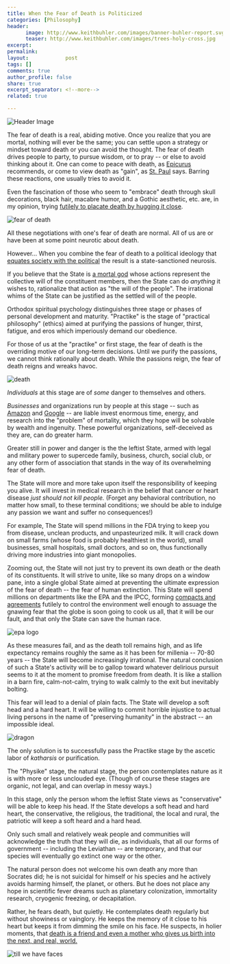 ```yaml
---
title: When the Fear of Death is Politicized
categories: [Philosophy]
header:
      image: http://www.keithbuhler.com/images/banner-buhler-report.svg
      teaser: http://www.keithbuhler.com/images/trees-holy-cross.jpg
excerpt: 
permalink: 
layout:            post
tags: []
comments: true
author_profile: false
share: true
excerpt_separator: <!--more-->
related: true

---
```


![Header Image](http://www.keithbuhler.com/images/trees-holy-cross.jpg)

The fear of death is a real, abiding motive. Once you realize that you are mortal, nothing will ever be the same; you can settle upon a strategy or mindset toward death or you can avoid the thought. The fear of death drives people to party, to pursue wisdom, or to pray -- or else to avoid thinking about it. One can come to peace with death, as [Epicurus](http://www.iep.utm.edu/epicur/#SH5g) recommends, or come to view death as "gain", as [St. Paul](http://biblehub.com/esv/philippians/1.htm) says. Barring these reactions, one usually tries to avoid it. 

Even the fascination of those who seem to "embrace" death through skull decorations, black hair, macabre humor, and a Gothic aesthetic,  etc. are, in my opinion, trying [futilely to placate death by hugging it close](https://www.youtube.com/watch?v=dEOSDFtigQs).

![fear of death](http://fc06.deviantart.net/fs70/f/2010/029/a/0/Skull_Anatomy_Study_by_RandyS01.jpg)

All these negotiations with one's fear of death are normal. All of us are or have been at some point neurotic about death. 

However... When you combine the fear of death to a political ideology that [equates society with the political](http://www.keithbuhler.com/buhlerreport/politics/2016/12/21/seven-kinds-of-politics.html) the result is a state-sanctioned neurosis. 

<!--more-->

If you believe that the State is [a mortal god](https://ebooks.adelaide.edu.au/h/hobbes/thomas/h68l/chapter17.html) whose actions represent the collective will of the constituent members, then the State can do *anything*  it wishes to, rationalize that action as "the will of the people". The irrational whims of the State can be justified as the settled will of the people. 

Orthodox spiritual psychology distinguishes three stage or phases of personal development and maturity.  "Practike" is the stage of "practical philosophy" (ethics) aimed at purifying the passions of hunger, thirst, fatigue, and eros which imperiously demand our obedience. 

For those of us at the "practike" or first stage, the fear of death is the overriding motive of our long-term decisions. Until we purify the passions, we cannot think rationally about death. While the passions reign, the fear of death reigns and wreaks havoc. 

![death](https://s-media-cache-ak0.pinimg.com/originals/44/93/15/449315bd30f694ce325b2b2e8b775a43.jpg) 

*Individuals* at this stage are of *some* danger to themselves and others. 

*Businesses* and organizations run by people at this stage  -- such as [Amazon](http://www.mirror.co.uk/science/amazon-founder-jeff-bezos-reveals-8100125) and [Google](https://www.calicolabs.com/) -- are liable invest enormous time, energy, and research into the "problem" of mortality, which they hope will be solvable by wealth and ingenuity. These powerful organizations, self-deceived as they are, can do greater harm.

Greater still in power and danger is the the leftist State, armed with legal and military power to supercede family, business, church, social club, or any other form of association that stands in the way of its overwhelming fear of death. 

The State will more and more take upon itself the responsibility of keeping you alive. It will invest in medical research in the belief that cancer or heart disease *just should not kill people.* (Forget any behavioral contribution, no matter how small, to these terminal conditions; we should be able to indulge any passion we want and suffer no consequences!) 

For example, The State will spend millions in the FDA trying to keep you from disease, unclean products, and unpasteurized milk. It will crack down on small farms (whose food is probably healthiest in the world), small businesses, small hospitals, small doctors, and so on, thus functionally driving more industries into giant monopolies. 

Zooming out, the State will not just try to prevent its own death or the death of its constituents. It will strive to unite, like so many drops on a window pane, into a single global State aimed at preventing the ultimate expression of the fear of death -- the fear of human extinction. This State  will spend millions on departments like the EPA and the IPCC, forming [compacts and agreements](https://en.wikipedia.org/wiki/Paris_Agreement) futilely to control the environment well enough to assuage the gnawing fear that the globe is soon going to cook us all, that it will be our fault, and that only the State can save the human race. 

![epa logo](http://dailysignal.com/wp-content/uploads/EPA-Logo130418.jpg)

As these measures fail, and as the death toll remains high, and as life expectancy remains roughly the same as it has been for millenia -- 70-80 years -- the State will become increasingly irrational. The natural conclusion of such a State's activity will be to gallop toward whatever delirious pursuit seems to it at the moment to promise freedom from death. It is like a stallion in a barn fire,  calm-not-calm, trying to walk calmly to the exit but inevitably bolting. 

This fear will lead to a denial of plain facts. The State will develop a soft head and a hard heart. It will be willing to commit horrible injustice to actual living persons in the name of "preserving humanity" in the abstract -- an impossible ideal.

![dragon](http://pre13.deviantart.net/6dbd/th/pre/f/2009/135/3/b/the_dragon__s_domain_by_vampireprincess007.jpg)

The only solution is to successfully pass the Practike stage by the ascetic labor of  *katharsis* or purification. 

The "Physike" stage, the natural stage, the person contemplates nature as it is with more or less unclouded eye. (Though of course these stages are organic, not legal, and can overlap in messy ways.) 

In this stage, only the person whom the leftist State views as "conservative" will be able to keep his head. If the State develops a soft head and hard heart, the conservative, the religious, the traditional, the local and rural, the patriotic will keep a soft heard and a hard head. 

Only such small and relatively weak people and communities will acknowledge the truth that they will die, as individuals, that all our forms of government -- including the Leviathan -- are temporary, and that our species will eventually go extinct one way or the other. 

The natural person does not welcome his own death any more than Socrates did; he is not suicidal for himself or his species and he actively avoids harming himself, the planet, or others. But he does not place any hope in scientific fever dreams such as planetary colonization, immortality research, cryogenic freezing, or decapitation. 

Rather, he fears death, but quietly. He contemplates death regularly but without showiness or vainglory. He keeps the memory of it close to his heart but keeps it from dimming the smile on his face. He suspects, in holier moments, that [death is a friend and even a mother who gives us birth into the next, and real, world.](http://www.peterkreeft.com/topics/close-encounter.htm)


![till we have faces](http://scriptoriumdaily.com/wp-content/uploads/2013/12/Lewis-TRP-1966-21.jpg)